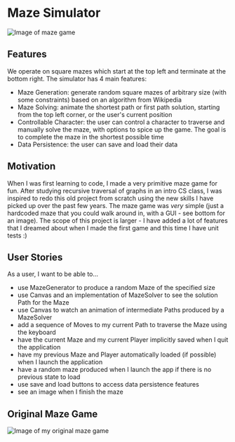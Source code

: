 # Maze Simulator

![Image of maze game](https://i.imgur.com/320vQJT.png)

## Features

We operate on square mazes which start at the top left and terminate at the bottom right. The simulator has 4 main
 features:
- Maze Generation: generate random square mazes of arbitrary size (with some constraints) based on an algorithm from
Wikipedia
- Maze Solving: animate the shortest path or first path solution, starting from the top left corner, or the
user's current position 
- Controllable Character: the user can control a character to traverse and manually solve the maze, with options to
spice up the game. The goal is to complete the maze in the shortest possible time
- Data Persistence: the user can save and load their data

## Motivation

When I was first learning to code, I made a very primitive maze game for fun. After studying recursive traversal of 
graphs in an intro CS class, I was inspired to redo this old project from scratch using the new skills I have picked up
over the past few years. The maze game was *very* simple (just a hardcoded maze that you could walk around in, with a
GUI - see bottom for an image). The scope of this project is larger - I have added a lot of features that I dreamed 
about when I made the first game and this time I have unit tests :)
 
 ## User Stories
 
 As a user, I want to be able to...
 
 - use MazeGenerator to produce a random Maze of the specified size
 - use Canvas and an implementation of MazeSolver to see the solution Path for the Maze
 - use Canvas to watch an animation of intermediate Paths produced by a MazeSolver
 - add a sequence of Moves to my current Path to traverse the Maze using the keyboard
 - have the current Maze and my current Player implicitly saved when I quit the application
 - have my previous Maze and Player automatically loaded (if possible) when I launch the application
 - have a random maze produced when I launch the app if there is no previous state to load
 - use save and load buttons to access data persistence features
 - see an image when I finish the maze
 
 ## Original Maze Game
 
 ![Image of my original maze game](https://i.imgur.com/9suks2k.png)
